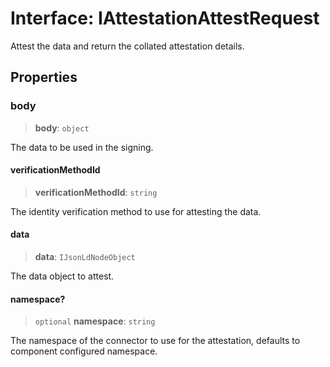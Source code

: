 # Interface: IAttestationAttestRequest

Attest the data and return the collated attestation details.

## Properties

### body

> **body**: `object`

The data to be used in the signing.

#### verificationMethodId

> **verificationMethodId**: `string`

The identity verification method to use for attesting the data.

#### data

> **data**: `IJsonLdNodeObject`

The data object to attest.

#### namespace?

> `optional` **namespace**: `string`

The namespace of the connector to use for the attestation, defaults to component configured namespace.
